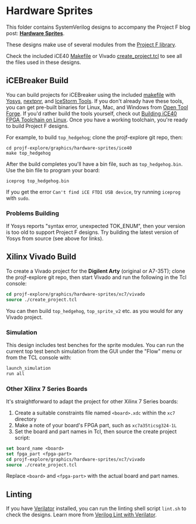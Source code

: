 # Hardware Sprites

This folder contains SystemVerilog designs to accompany the Project F blog post: **[Hardware Sprites](https://projectf.io/posts/hardware-sprites/)**.

These designs make use of several modules from the [Project F library](../../lib/).

Check the included iCE40 [Makefile](ice40/Makefile) or Vivado [create_project.tcl](xc7/vivado/create_project.tcl) to see all the files used in these designs.

## iCEBreaker Build

You can build projects for iCEBreaker using the included [makefile](ice40/Makefile) with [Yosys](http://www.clifford.at/yosys/), [nextpnr](https://github.com/YosysHQ/nextpnr), and [IceStorm Tools](http://www.clifford.at/icestorm/). If you don't already have these tools, you can get pre-built binaries for Linux, Mac, and Windows from [Open Tool Forge](https://github.com/open-tool-forge/fpga-toolchain). If you'd rather build the tools yourself, check out [Building iCE40 FPGA Toolchain on Linux](https://projectf.io/posts/building-ice40-fpga-toolchain/). Once you have a working toolchain, you're ready to build Project F designs.

For example, to build `top_hedgehog`; clone the projf-explore git repo, then:

```shell
cd projf-explore/graphics/hardware-sprites/ice40
make top_hedgehog
```

After the build completes you'll have a bin file, such as `top_hedgehog.bin`. Use the bin file to program your board:

```shell
iceprog top_hedgehog.bin
```

If you get the error `Can't find iCE FTDI USB device`, try running `iceprog` with `sudo`.

### Problems Building

If Yosys reports "syntax error, unexpected TOK_ENUM", then your version is too old to support Project F designs. Try building the latest version of Yosys from source (see above for links).

## Xilinx Vivado Build

To create a Vivado project for the **Digilent Arty** (original or A7-35T); clone the projf-explore git repo, then start Vivado and run the following in the Tcl console:

```tcl
cd projf-explore/graphics/hardware-sprites/xc7/vivado
source ./create_project.tcl
```

You can then build `top_hedgehog`, `top_sprite_v2` etc. as you would for any Vivado project.

### Simulation

This design includes test benches for the sprite modules. You can run the current top test bench simulation from the GUI under the "Flow" menu or from the TCL console with:

```tcl
launch_simulation
run all
```

### Other Xilinx 7 Series Boards

It's straightforward to adapt the project for other Xilinx 7 Series boards:

1. Create a suitable constraints file named `<board>.xdc` within the `xc7` directory
2. Make a note of your board's FPGA part, such as `xc7a35ticsg324-1L`
3. Set the board and part names in Tcl, then source the create project script:

```tcl
set board_name <board>
set fpga_part <fpga-part>
cd projf-explore/graphics/hardware-sprites/xc7/vivado
source ./create_project.tcl
```

Replace `<board>` and `<fpga-part>` with the actual board and part names.

## Linting

If you have [Verilator](https://www.veripool.org/wiki/verilator) installed, you can run the linting shell script `lint.sh` to check the designs. Learn more from [Verilog Lint with Verilator](https://projectf.io/posts/verilog-lint-with-verilator/).
